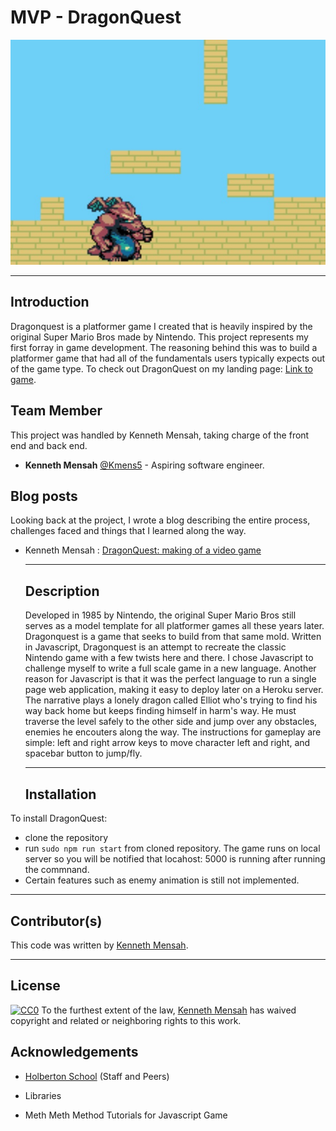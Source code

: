 # MVP - DragonQuest
   
   ![Image description](https://github.com/Ken-Mens/platformer/blob/master/Dragonquest.jpg)
   ___

   ## Introduction
  Dragonquest is a platformer game I created that is heavily inspired by the original Super Mario Bros made by Nintendo. This project represents my first forray in game development. The reasoning behind this was to build a platformer game that had all of the fundamentals users typically expects out of the game type. To check out DragonQuest on my landing page:  [Link to game](https://dragonyquest.herokuapp.com/).

  ## Team Member
This project was handled by Kenneth Mensah, taking charge of the front end and back end.

* **Kenneth Mensah** [@Kmens5](https://twitter.com/Kmens5) - Aspiring software engineer.

## Blog posts
Looking back at the project, I wrote a blog describing the entire process, challenges faced and things that I learned along the way.
* Kenneth Mensah : [DragonQuest: making of a video game](https://medium.com/@kenneth.mensah/my-experience-making-a-video-game-47daaaf4edb7)
   ____

   ## Description
   Developed in 1985 by Nintendo, the original Super Mario Bros still serves as a model template for all platformer games all these years later. Dragonquest is a game that seeks to build from that same mold. Written in Javascript, Dragonquest is an attempt to recreate the classic Nintendo game with a few twists here and there. I chose Javascript to challenge myself to write a full scale game in a new language. Another reason for Javascript is that it was the perfect language to run a single page web application, making it easy to deploy later on a Heroku server. The narrative plays a lonely dragon called Elliot who's trying to find his way back home but keeps finding himself in harm's way. He must traverse the level safely to the other side and jump over any obstacles, enemies he encouters along the way. The instructions for gameplay are simple: left and right arrow keys to move character left and right, and spacebar button to jump/fly.
  ____

  ## Installation
 To install DragonQuest: 
 - clone the repository
 - run ```sudo npm run start``` from cloned repository. The game runs on local server so you will be notified that locahost: 5000 is running after running the commnand. 
 - Certain features such as enemy animation is still not implemented.
 ___

 ## Contributor(s)
 This code was written by [Kenneth Mensah](https://github.com/Ken-Mens). 
  ___

## License

[![CC0](https://licensebuttons.net/p/zero/1.0/88x31.png)](https://creativecommons.org/publicdomain/zero/1.0/)
To the furthest extent of the law, [Kenneth Mensah](https://dragonyquest.herokuapp.com/) has waived copyright and related or neighboring rights to this work.

## Acknowledgements

* [Holberton School](https://www.holbertonschool.com/) (Staff and Peers)

* Libraries

* Meth Meth Method Tutorials for Javascript Game
